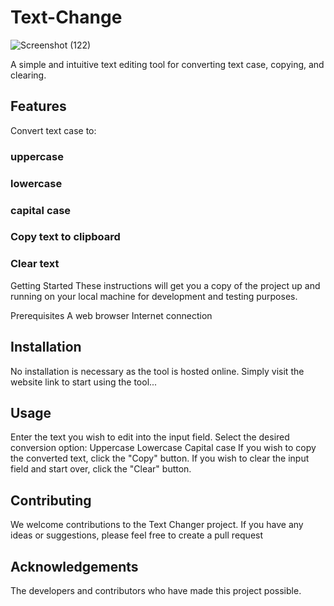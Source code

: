 
# Text-Change 
![Screenshot (122)](https://github.com/user-attachments/assets/3aed727b-66b9-41fa-ae86-fe9dc0877ad5)

A simple and intuitive text editing tool for converting text case, copying, and clearing.


## Features
Convert text case to:
### uppercase
### lowercase
### capital case
### Copy text to clipboard
### Clear text

Getting Started
These instructions will get you a copy of the project up and running on your local machine for development and testing purposes.

Prerequisites
A web browser
Internet connection
## Installation
No installation is necessary as the tool is hosted online. Simply visit the website link to start using the tool...

## Usage
Enter the text you wish to edit into the input field.
Select the desired conversion option:
Uppercase
Lowercase
Capital case
If you wish to copy the converted text, click the "Copy" button.
If you wish to clear the input field and start over, click the "Clear" button.
## Contributing
We welcome contributions to the Text Changer project. If you have any ideas or suggestions, please feel free to create a pull request


## Acknowledgements
The developers and contributors who have made this project possible.
